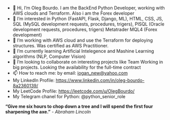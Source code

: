 - 👋 Hi, I’m Oleg Bourdo. I am the BackEnd Python Developer, working with AWS clouds and Terraform. Also i am the Forex developer
- 👀 I’m interested in Python (FastAPI, Flask, Django, ML), HTML, CSS, JS, SQL (MySQL development requests, procedures, trigers), PlSQL (Oracle development requests, procedures, trigers) Metatrader MQL4 (Forex development)
- 👀 I’m working with AWS cloud and use the Terraform for deploying structures. Was certified as AWS Practitioner.
- 🌱 I’m currently learning Artificial Intelegence and Mashine Learning algorithms (NLP, Computer Vision)
- 💞️ I’m looking to collaborate on interesting projects like Team Working in big projects. Looking the availability for the full-time contract
- 📫 How to reach me: by email: iogan_new@yahoo.com
- My LinkedIn Profile: https://www.linkedin.com/in/oleg-bourdo-8a2360139/
- My LeetCode Profile: https://leetcode.com/u/OlegBourdo/
- My Telegram chanel for Python: @python_senior_role

**“Give me six hours to chop down a tree and I will spend the first four sharpening the axe.”** - *Abraham Lincoln*

<!---
comsompom/comsompom is a ✨ special ✨ repository because its `README.md` (this file) appears on your GitHub profile.
You can click the Preview link to take a look at your changes.
--->
